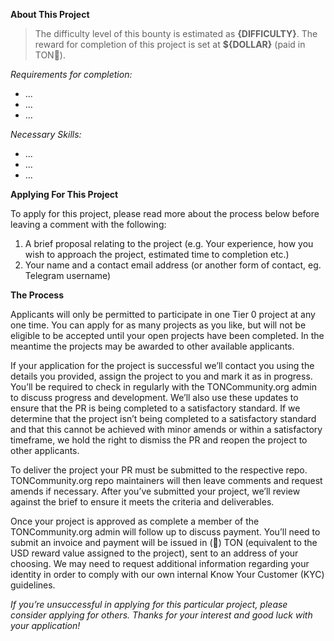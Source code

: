 **About This Project**

> The difficulty level of this bounty is estimated as **{DIFFICULTY}**. The reward for completion of this project is set at **${DOLLAR}** (paid in TON💎).

_Requirements for completion:_

- ...
- ...
- ...

_Necessary Skills:_

- ...
- ...
- ...

**Applying For This Project**

To apply for this project, please read more about the process below before leaving a comment with the following:

1. A brief proposal relating to the project (e.g. Your experience, how you wish to approach the project, estimated time to completion etc.)
2. Your name and a contact email address (or another form of contact, eg. Telegram username)

**The Process**

Applicants will only be permitted to participate in one Tier 0 project at any one time. You can apply for as many projects as you like, but will not be eligible to be accepted until your open projects have been completed. In the meantime the projects may be awarded to other available applicants.

If your application for the project is successful we’ll contact you using the details you provided, assign the project to you and mark it as in progress. You’ll be required to check in regularly with the TONCommunity.org admin to discuss progress and development. We’ll also use these updates to ensure that the PR is being completed to a satisfactory standard. If we determine that the project isn’t being completed to a satisfactory standard and that this cannot be achieved with minor amends or within a satisfactory timeframe, we hold the right to dismiss the PR and reopen the project to other applicants.

To deliver the project your PR must be submitted to the respective repo. TONCommunity.org repo maintainers will then leave comments and request amends if necessary. After you’ve submitted your project, we’ll review against the brief to ensure it meets the criteria and deliverables.

Once your project is approved as complete a member of the TONCommunity.org admin will follow up to discuss payment. You’ll need to submit an invoice and payment will be issued in (💎) TON (equivalent to the USD reward value assigned to the project), sent to an address of your choosing. We may need to request additional information regarding your identity in order to comply with our own internal Know Your Customer (KYC) guidelines.

_If you’re unsuccessful in applying for this particular project, please consider applying for others. Thanks for your interest and good luck with your application!_